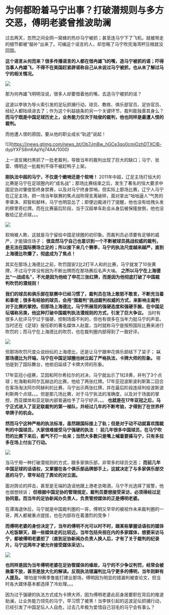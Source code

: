 # 为何都盼着马宁出事？打破潜规则与多方交恶，傅明老婆曾推波助澜

过去两天，忽然之间全网一窝蜂的热炒马宁被抓；甚至连马宁下了飞机，就被带走的细节都被“脑补”出来了。可编这个谣言的人，却忽略了马宁吹完海湾杯压根就没回国。

**这个谣言从何而来？很多传播谣言的人都在借冉雄飞的嘴，造马宁被抓的谣；吓得当事人冉雄飞，不得不在美国赶紧辟谣称自己从未说过马宁被抓，也从未了解过马宁的相关情况。**

![](https://inews.gtimg.com/news_bt/OMPfGWktMdaPDUob4Yeox2heFlRIr61hoXRv9cdRchGJ0AA/1000)

那为何冉雄飞明明没说，很多人却要借着他的嘴，去造马宁被抓的谣？

这波以李铁为导火索引发的足坛抓捕行动，球员、教练、俱乐部官员、足协官员、经纪人都陆续进去了；作为这个利益链条的另一个关键环节，裁判能独善其身么？
**而马宁既是中国足球历史上，业务能力仅次于陆俊的裁判，他也同样是最遭人恨的裁判。**

而他遭人恨的原因，要从他的职业成长“轨迹”说起！

![](https://inews.gtimg.com/news_bt/Ob7JmBw_hGCe3qo0cmiOzhDTXClB-
dypYXFS8mKApYq74AA/1000)

上一波反赌扫黑抓了一批老裁判，导致当年的裁判出现了巨大的缺口；马宁、张雷、傅明这一批裁判不得不被赶鸭子上架。

**刚执法中超的马宁，不仅是个嫩哨还是个软哨！**
2011年中超，辽足主场打恒大的比赛是马宁在足球圈内的“成名战”；那场比赛结束之后，发生了著名的恒大要求中国足协对肇俊哲终身禁赛，以及对马宁终身禁哨。但实际上那场比赛，辽宁人马宁在辽足主场，把一场当年联赛的焦点战吹得支离破碎，面对拿出“咄咄逼人”气势的李章洙、郑智和郜林，马宁也明显怂了；即便边裁进行了提醒，他也没有给拽头发的穆里奇红牌。而在比赛最后阶段，当于汉超单车赴会从身后被保隆放倒，他也没敢给辽足点球。。。

![](https://inews.gtimg.com/news_bt/OYNCBFDumqVofiMNyFGyykkFLLYzAmCJatVJMbi0zcaXEAA/1000)

软哨被人欺，这就是马宁留给中国足球圈的初印象。而裁判员必须要有足够的威严，才能镇住场子；
**很显然马宁自己也意识到一个不断被球员挑战权威的裁判，是无法在国际赛场立足的；所以接下来几个赛季，马宁的执法尺度越来越严，直到上海德比吹爆了，彻底成为了焦点！**

其实在那场上海德比之前，吹罚国安2比2打平人和的比赛，马宁就发了10张黄牌，不过马宁并没有因为不断出牌而在那场赛后名声大噪。
**之所以马宁在上海德比“一战成名”，不光是因为他给了申花三张红牌，而是因为他彻底打破了中国裁判吹罚的潜规则！**

**我们的球员和俱乐部在联赛中已经习惯了，裁判员在场上敢怒不敢言，不断充当着和事佬；很多有经验的球员，会用“围裁判”挑战裁判权威的方式，来影响主裁判对于比赛的掌控。但那场上海德比，马宁所展现的强硬态度和强硬手腕，在中国足坛堪称另类，他这种打破中国裁判执法潜规则的方式，引发了巨大争议。**
当时有很多人批评马宁过于强硬，控制场面不利的，但也有很多在当年力挺马宁的声音。当时还在《足球》报任职的著名媒体人赵震，当时就称马宁是按照国际比赛来进行吹罚的；而马宁在上海德比的吹罚，也在裁判圈内部得到了一致好评。

![](https://inews.gtimg.com/news_bt/ObjG6EbWJYzyPRM_9UdBaY_PDwQsxsAm0t5y5mFNCxIEUAA/1000)

但那场吹罚尺度众说纷纭的上海德比，还是让马宁跟申花俱乐部结下了梁子； **以那场德比为开端，马宁在中国足球圈也树立起了严格执法，卡牌大师的形象。**
哪怕是到了国际舞台，他依旧延续了卡牌大师的形象。

17年亚冠小组赛，艾因和阿尔希拉尔的对决，马宁就出示了1红8黄，并判了3个点球；杜海勒和阿尔瓦赫达的比赛，他给了两张红牌。17年亚冠波斯波利斯第二回合在客场淘汰阿尔阿赫利的比赛，马宁出示两张红牌，并在最后阶段连续判给波斯波利斯两个点球。。。但是那几场比赛，对于马宁执法的准确度，以及对于场面的掌控，西亚媒体和亚足联内部普遍给予了马宁好评。。。
**也就是在17年亚冠之后，马宁正式进入了亚足联裁判的第一梯队，并经过几年的不断考验，才得到了在世界杯举牌子的机会。**

**然而马宁这种严格的执法标准，虽然跟国际接上了轨；但是对于动不动就喜欢围裁判的中国球员，大家很难接受马宁强硬的执法** ！
**前几年很多中国球员，在马宁吹罚的比赛下来后，都气不打一处来；当然大多数只是嘴上喊着要揍马宁，只有多拉多在场上付出了行动。**

![](https://inews.gtimg.com/news_bt/Oiscz0BcODci6lo4JhHVVYFkmExmkhMpIbJMe-66x-DjQAA/1000)

当马宁用一种打破潜规则的方式，跟多家俱乐部，非常多的球员交恶；
**而前几年中国足球的话语权，又掌握在各个俱乐部品牌部手上，这就决定了与多家俱乐部交恶的马宁，常年站在了舆论的对立面。**

面对舆论的抨击，甚至是无端的造谣他跟上港老总喝酒，马宁不光选择了报警，他也很想倾诉；
**但根据中国足协的管理规定，裁判员要想接受采访，必须得经过足协同意。而当年的足协新闻办负责人，负责管控媒体的正是傅明老婆。**

在谭海退休后，马宁就是中国裁判圈的一哥，傅明又早早的被视作未来裁判圈的一哥，两人都被重点提拔，也在内部存在着激烈的竞争！

**而傅明老婆的身份决定了，当年的傅明不光可以时不时，跟某些掌握话语权的媒体人吃饭聊天，跟一些媒体走的比较近。当年包括央视在内的多家媒体，想要采访马宁，都被傅明老婆拒了（直到足协新闻办负责人换人后，才有了关于裁判的纪录片，马宁这两年才被允许接受媒体采访）。**

![](https://inews.gtimg.com/news_bt/O9KZxTRZEGZGQGhs1S0f7At8LuK5NhsUbGzvIyeKYgLZAAA/1000)

**也同样是因为当年傅明老婆在足协管媒体的缘故，马宁的不少争议判罚，经常会被揪着不放，甚至是放大化的解读。反观执法错漏判比马宁更多的傅明，当年则鲜有人提及。**
哪怕是19赛季鲁能打建业那场，傅明因为明显的错漏判被查论文，但当时各大媒体基本都选择了冷处理。。。

因为过于强硬的执法方式成为卡牌大师，因为傅明老婆此前身居要职在背后的推波助澜，让业务能力领先的马宁，早习惯了被黑！当李铁引起的这波足坛抓捕行动，已经引发了中国足坛人人自危，过去几年极为爱惜自己羽毛的马宁会有事么？

